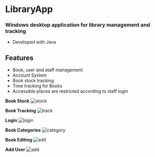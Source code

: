 # LibraryApp

### Windows desktop application for library management and tracking
- Developed with Java


## Features

- Book, user and staff management
- Account System
- Book stock tracking
- Time tracking for Books
- Accessible places are restricted according to staff login

**Book Stock**
![stock](https://user-images.githubusercontent.com/48259639/116786141-ccf70a80-aaa5-11eb-957c-5dacd785e7de.png)

**Book Tracking**
![track](https://user-images.githubusercontent.com/48259639/116786150-d4b6af00-aaa5-11eb-9aee-5a40aaa838ec.png)

**Login**
![login](https://user-images.githubusercontent.com/48259639/116786176-f31caa80-aaa5-11eb-9af7-90ce580122c5.png)

**Book Categories**
![category](https://user-images.githubusercontent.com/48259639/116786193-016ac680-aaa6-11eb-8491-2dfd2bf27ce8.png)

**Book Editing**
![edit](https://user-images.githubusercontent.com/48259639/116786208-0fb8e280-aaa6-11eb-9e53-44d9f8d7a5fa.png)

**Add User**
![add](https://user-images.githubusercontent.com/48259639/116786216-1a737780-aaa6-11eb-8a0f-429f93a585f0.png)
